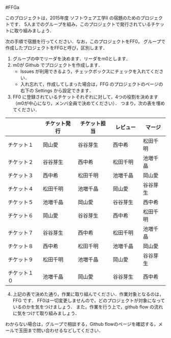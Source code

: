 #FFGa
 

このプロジェクトは，2015年度 ソフトウェア工学II の宿題のためのプロジェクトです．
5人までのグループを組み，このプロジェクトで発行されているチケットに取り組みましょう．

次の手順で宿題を行ってください．なお，このプロジェクトをFF0，
グループで作成したプロジェクトをFFGと呼び，区別します．

1. グループの中でリーダを決めます．リーダをm0とします．
2. m0が Github でプロジェクトを作成します．
     * Issues が利用できるよう，チェックボックスにチェックを入れてください．
     * 入れ忘れて，作成してしまった場合は，FFG のプロジェクトのページの右下の Settings から設定できます．
3. FF0 に登録されているチケットそれぞれに対して，4つの役割を決めます（m0が中心になり，メンバ全員で決めてください）．
   つまり，次の表を埋めてください．

|            | チケット発行 | チケット担当  | レビュー　| マージ  |
|------------|------------|-------------|---------|--------|
| チケット１   |  岡山愛     |  谷谷芽生    | 西中希   | 松田千明 |
| チケット２   |  谷谷芽生   |  西中希      | 松田千明 | 池増千晶 |
| チケット３   |  西中希     |  松田千明    | 池増千晶 | 岡山愛   |  
| チケット４   |  松田千明   |  池増千晶    | 岡山愛　 | 谷谷芽生  |
| チケット５   |  池増千晶   |  岡山愛      | 谷谷芽生 | 西中希   |
| チケット６   |  岡山愛     | 谷谷芽生     | 西中希   | 松田千明 |
| チケット７   |  谷谷芽生   |  西中希      | 松田千明 | 池増千晶 |
| チケット８   |  西中希     |  松田千明    | 池増千晶 | 岡山愛   |  
| チケット９   |  松田千明   |  池増千晶    | 岡山愛　 | 谷谷芽生  |
| チケット１０ |  池増千晶   |  岡山愛      | 谷谷芽生 | 西中希   |




4. 上記の表で決めた通り，作業に取り組んでください．作業対象となるのは，FFG です．
   FF0は一切変更しませんので，どのプロジェクトが対象になっているのかを気をつけましょう．
   また，作業を行う上で，github flow の流れに気をつけて取り組みましょう．

わからない場合は，グループで相談する，Github flowのページを確認する，メールで玉田まで問い合わせるなどしてください．
